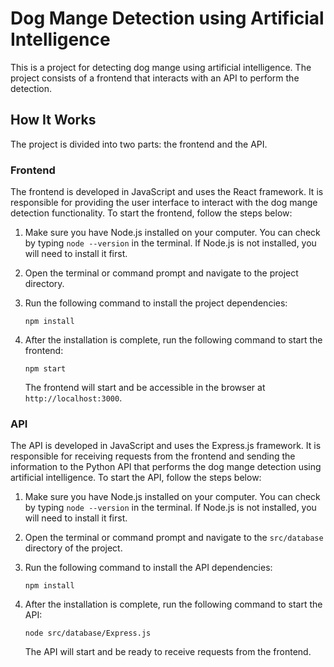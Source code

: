 
# Dog Mange Detection using Artificial Intelligence

This is a project for detecting dog mange using artificial intelligence. The project consists of a frontend that interacts with an API to perform the detection.

## How It Works

The project is divided into two parts: the frontend and the API.

### Frontend

The frontend is developed in JavaScript and uses the React framework. It is responsible for providing the user interface to interact with the dog mange detection functionality. To start the frontend, follow the steps below:

1. Make sure you have Node.js installed on your computer. You can check by typing `node --version` in the terminal. If Node.js is not installed, you will need to install it first.

2. Open the terminal or command prompt and navigate to the project directory.

3. Run the following command to install the project dependencies:

   ```
   npm install
   ```

4. After the installation is complete, run the following command to start the frontend:

   ```
   npm start
   ```

   The frontend will start and be accessible in the browser at `http://localhost:3000`.

### API

The API is developed in JavaScript and uses the Express.js framework. It is responsible for receiving requests from the frontend and sending the information to the Python API that performs the dog mange detection using artificial intelligence. To start the API, follow the steps below:

1. Make sure you have Node.js installed on your computer. You can check by typing `node --version` in the terminal. If Node.js is not installed, you will need to install it first.

2. Open the terminal or command prompt and navigate to the `src/database` directory of the project.

3. Run the following command to install the API dependencies:

   ```
   npm install
   ```

4. After the installation is complete, run the following command to start the API:

   ```
   node src/database/Express.js
   ```

   The API will start and be ready to receive requests from the frontend.

